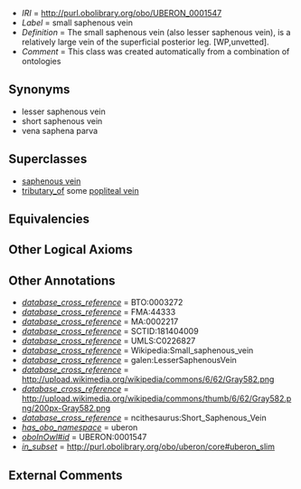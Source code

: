  * *IRI* = http://purl.obolibrary.org/obo/UBERON_0001547
 * *Label* = small saphenous vein
 * *Definition* = The small saphenous vein (also lesser saphenous vein), is a relatively large vein of the superficial posterior leg. [WP,unvetted].
 * *Comment* = This class was created automatically from a combination of ontologies

## Synonyms

 * lesser saphenous vein
 * short saphenous vein
 * vena saphena parva

## Superclasses

 * [saphenous vein](../../UBERON/18/UBERON_0007318.md)
 * [tributary_of](../../core#tributary/of/core#tributary_of.md) some [popliteal vein](../../UBERON/44/UBERON_0001544.md)

## Equivalencies


## Other Logical Axioms


## Other Annotations

 * *[database_cross_reference](../../ef/oboInOwl#hasDbXref.md)* = BTO:0003272
 * *[database_cross_reference](../../ef/oboInOwl#hasDbXref.md)* = FMA:44333
 * *[database_cross_reference](../../ef/oboInOwl#hasDbXref.md)* = MA:0002217
 * *[database_cross_reference](../../ef/oboInOwl#hasDbXref.md)* = SCTID:181404009
 * *[database_cross_reference](../../ef/oboInOwl#hasDbXref.md)* = UMLS:C0226827
 * *[database_cross_reference](../../ef/oboInOwl#hasDbXref.md)* = Wikipedia:Small_saphenous_vein
 * *[database_cross_reference](../../ef/oboInOwl#hasDbXref.md)* = galen:LesserSaphenousVein
 * *[database_cross_reference](../../ef/oboInOwl#hasDbXref.md)* = http://upload.wikimedia.org/wikipedia/commons/6/62/Gray582.png
 * *[database_cross_reference](../../ef/oboInOwl#hasDbXref.md)* = http://upload.wikimedia.org/wikipedia/commons/thumb/6/62/Gray582.png/200px-Gray582.png
 * *[database_cross_reference](../../ef/oboInOwl#hasDbXref.md)* = ncithesaurus:Short_Saphenous_Vein
 * *[has_obo_namespace](../../ce/oboInOwl#hasOBONamespace.md)* = uberon
 * *[oboInOwl#id](../../id/oboInOwl#id.md)* = UBERON:0001547
 * *[in_subset](../../et/oboInOwl#inSubset.md)* = http://purl.obolibrary.org/obo/uberon/core#uberon_slim

## External Comments

